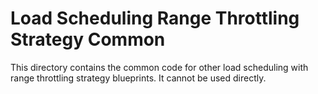 # Load Scheduling Range Throttling Strategy Common

This directory contains the common code for other load scheduling with range
throttling strategy blueprints. It cannot be used directly.
